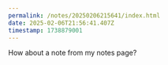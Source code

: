 ```yaml
---
permalink: /notes/20250206215641/index.html
date: 2025-02-06T21:56:41.407Z
timestamp: 1738879001
---
```


How about a note from my notes page?
